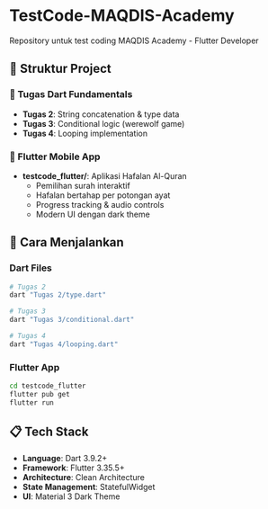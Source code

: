 # TestCode-MAQDIS-Academy
Repository untuk test coding MAQDIS Academy - Flutter Developer

## 📁 Struktur Project

### 🎯 Tugas Dart Fundamentals
- **Tugas 2**: String concatenation & type data
- **Tugas 3**: Conditional logic (werewolf game)
- **Tugas 4**: Looping implementation

### 📱 Flutter Mobile App
- **testcode_flutter/**: Aplikasi Hafalan Al-Quran
  - Pemilihan surah interaktif
  - Hafalan bertahap per potongan ayat
  - Progress tracking & audio controls
  - Modern UI dengan dark theme

## 🚀 Cara Menjalankan

### Dart Files
```bash
# Tugas 2
dart "Tugas 2/type.dart"

# Tugas 3
dart "Tugas 3/conditional.dart"

# Tugas 4
dart "Tugas 4/looping.dart"
```

### Flutter App
```bash
cd testcode_flutter
flutter pub get
flutter run
```

## 📋 Tech Stack
- **Language**: Dart 3.9.2+
- **Framework**: Flutter 3.35.5+
- **Architecture**: Clean Architecture
- **State Management**: StatefulWidget
- **UI**: Material 3 Dark Theme
